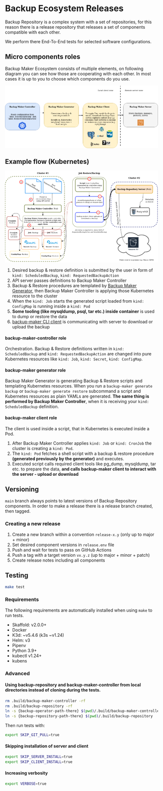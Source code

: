 Backup Ecosystem Releases
=========================

Backup Repository is a complex system with a set of repositories, for this reason there is a release repository that releases a set of components compatible with each other.

We perform there End-To-End tests for selected software configurations.

Micro components roles
----------------------

Backup Maker Ecosystem consists of multiple elements, on following diagram you can see how those are cooperating with each other.
In most cases it is up to you to choose which components do you use.

![components](docs/components.png)


Example flow (Kubernetes)
-------------------------

![flow](docs/flow.png)

1. Desired backup & restore definition is submitted by the user in form of `kind: ScheduledBackup`, `kind: RequestedBackupAction`
2. API server passes definitions to Backup Maker Controller
3. Backup & Restore procedures are templated by [Backup Maker Generator](https://github.com/riotkit-org/br-backup-maker/tree/main/generate), then Backup Maker Controller is applying those Kubernetes resource to the cluster
4. When the `kind: Job` starts the generated script loaded from `kind: ConfigMap` is running inside a `kind: Pod`
5. **Some tooling (like mysqldump, psql, tar etc.) inside container** is used to dump or restore the data
6. [backup-maker CLI client](https://github.com/riotkit-org/br-backup-maker) is communicating with server to download or upload the backup

#### backup-maker-controller role

Orchestration. Backup & Restore definitions written in `kind: ScheduledBackup` and `kind: RequestedBackupAction` are changed into pure Kubernetes resources like `kind: Job`, `kind: Secret`, `kind: ConfigMap`.

#### backup-maker generator role

Backup Maker Generator is generating Backup & Restore scripts and templating Kubernetes resources.
When you run a `backup-maker generate backup` or `backup-maker generate restore` subcommand a script and Kubernetes resources as plain YAMLs are generated.
**The same thing is performed by Backup Maker Controller**, when it is receiving your `kind: ScheduledBackup` definition.

#### backup-maker client role

The client is used inside a script, that in Kubernetes is executed inside a Pod.

1. After Backup Maker Controller applies `kind: Job` or `kind: CronJob` the cluster is creating a `kind: Pod`.
2. The `kind: Pod` fetches a shell script with a backup & restore procedure **(generated previously by the generator)** and executes.
3. Executed script calls required client tools like pg_dump, mysqldump, tar etc. to prepare the data, **and calls backup-maker client to interact with the server - upload or download**


Versioning
----------

`main` branch always points to latest versions of Backup Repository components.
In order to make a release there is a release branch created, then tagged.

### Creating a new release

1. Create a new branch within a convention `release-x.y` (only up to major + minor)
2. Set desired component versions in `release.env` file
3. Push and wait for tests to pass on GitHub Actions
4. Push a tag with a target version `vx.y.z` (up to major + minor + patch)
5. Create release notes including all components

Testing
-------

```bash
make test
```

### Requirements

The following requirements are automatically installed when using `make` to run tests.

- Skaffold: v2.0.0+
- Docker
- K3d: ~v5.4.6 (k3s ~v1.24)
- Helm: v3
- Pipenv
- Python 3.9+
- kubectl v1.24+
- kubens


### Advanced

#### Using backup-repository and backup-maker-controller from local directories instead of cloning during the tests.

```bash
rm .build/backup-maker-controller -rf
rm .build/backup-repository -rf
ln -s {backup-operator-path-there} $(pwd)/.build/backup-maker-controller
ln -s {backup-repository-path-there} $(pwd)/.build/backup-repository
```

Then run tests with:
```bash
export SKIP_GIT_PULL=true
```

#### Skipping installation of server and client

```bash
export SKIP_SERVER_INSTALL=true
export SKIP_CLIENT_INSTALL=true
```

#### Increasing verbosity

```bash
export VERBOSE=true
```
